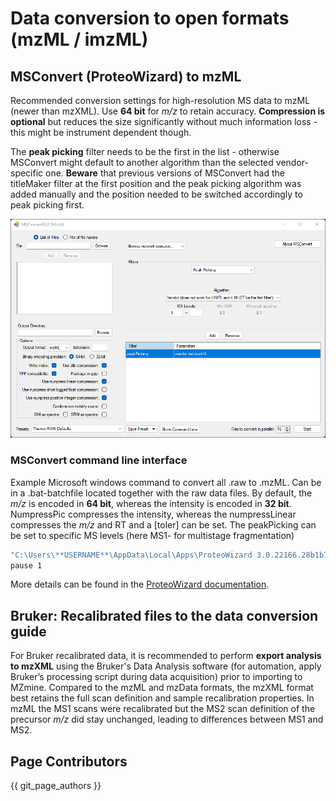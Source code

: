 # Data conversion to open formats (mzML / imzML)

## MSConvert (ProteoWizard) to mzML
Recommended conversion settings for high-resolution MS data to mzML (newer than mzXML). Use **64 bit** for _m/z_ to retain accuracy. 
**Compression is optional** but reduces the size significantly without much information loss - this might be instrument dependent though.

The **peak picking** filter needs to be the first in the list - otherwise MSConvert might default to another algorithm 
than the selected vendor-specific one. **Beware** that previous versions of MSConvert had the titleMaker filter at the 
first position and the peak picking algorithm was added manually and the position needed to be switched accordingly to 
peak picking first.  

![](img/msconvert.png)

### MSConvert command line interface
Example Microsoft windows command to convert all .raw to .mzML. Can be in a .bat-batchfile located together with the raw data files.
By default, the _m/z_ is encoded in **64 bit**, whereas the intensity is encoded in **32 bit**. NumpressPic compresses the intensity, whereas the numpressLinear compresses the _m/z_ and RT and a [toler] can be set. The peakPicking
can be set to specific MS levels (here MS1- for multistage fragmentation)
```bash
"C:\Users\**USERNAME**\AppData\Local\Apps\ProteoWizard 3.0.22166.28b1b7b 64-bit\msconvert.exe" *.raw --filter "peakPicking true 1-" --zlib --numpressPic --numpressLinear -v -o mzml
pause 1
```
More details can be found in the [ProteoWizard documentation](https://proteowizard.sourceforge.io/tools/msconvert.html).

## Bruker: Recalibrated files to the data conversion guide

For Bruker recalibrated data, it is recommended to perform **export analysis to mzXML** using the Bruker's Data Analysis software (for automation, apply Bruker’s processing script during data acquisition) prior to importing to MZmine. Compared to the mzML and mzData formats, the mzXML format best retains the full scan definition and sample recalibration properties. In mzML the MS1 scans were recalibrated but the MS2 scan definition of the precursor _m/z_ did stay unchanged, leading to differences between MS1 and MS2.


## Page Contributors

{{ git_page_authors }}

